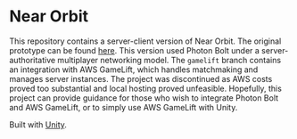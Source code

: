 # Near Orbit
This repository contains a server-client version of Near Orbit. The original prototype can be found [here](https://github.com/kdliu00/neabit). This version used Photon Bolt under a server-authoritative multiplayer networking model. The `gamelift` branch contains an integration with AWS GameLift, which handles matchmaking and manages server instances. The project was discontinued as AWS costs proved too substantial and local hosting proved unfeasible. Hopefully, this project can provide guidance for those who wish to integrate Photon Bolt and AWS GameLift, or to simply use AWS GameLift with Unity.

Built with [Unity](https://unity.com/).
